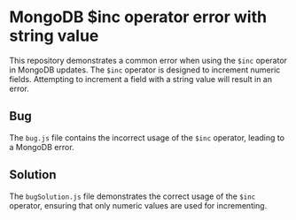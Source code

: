 # MongoDB $inc operator error with string value

This repository demonstrates a common error when using the `$inc` operator in MongoDB updates.  The `$inc` operator is designed to increment numeric fields.  Attempting to increment a field with a string value will result in an error.

## Bug
The `bug.js` file contains the incorrect usage of the `$inc` operator, leading to a MongoDB error.

## Solution
The `bugSolution.js` file demonstrates the correct usage of the `$inc` operator, ensuring that only numeric values are used for incrementing.